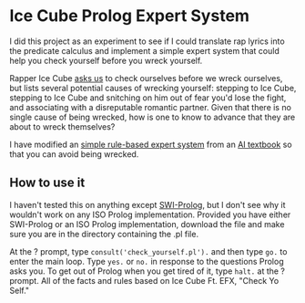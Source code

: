 Ice Cube Prolog Expert System
=============================

I did this project as an experiment to see if I could translate rap lyrics into the predicate calculus and implement a simple expert system that could help you check yourself before you wreck yourself. 

Rapper Ice Cube [asks us](http://genius.com/Ice-cube-check-yo-self-lyrics/) to check ourselves before we wreck ourselves, but lists several potential causes of wrecking yourself: stepping to Ice Cube, stepping to Ice Cube and snitching on him out of fear you'd lose the fight, and associating with a disreputable romantic partner. Given that there is no single cause of being wrecked, how is one to know to advance that they are about to wreck themselves? 

I have modified an [simple rule-based expert system](https://www.cpp.edu/~jrfisher/www/prolog_tutorial/2_17.html) from an [AI textbook](http://www.amazon.com/Lisp-3rd-Edition-Patrick-Winston/dp/0201083191) so that you can avoid being wrecked. 

How to use it 
--------------

I haven't tested this on anything except [SWI-Prolog](http://www.swi-prolog.org), but I don't see why it wouldn't work on any ISO Prolog implementation. Provided you have either SWI-Prolog or an ISO Prolog implementation, download the file and make sure you are in the directory containing the .pl file.

At the ? prompt, type `consult('check_yourself.pl').` and then type `go.` to enter the main loop. Type `yes.` or `no.` in response to the questions Prolog asks you. To get out of Prolog when you get tired of it, type `halt.` at the ? prompt. All of the facts and rules based on Ice Cube Ft. EFX, "Check Yo Self."
